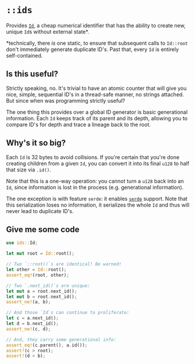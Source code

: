 # `::ids`

Provides [`Id`], a cheap numerical identifier that has the ability to create
new, unique `Id`s without external state*.

*technically, there _is_ one static, to ensure that subsequent calls to
`Id::root` don't immediately generate duplicate ID's. Past that, every `Id` is
entirely self-contained.

## Is this useful?

Strictly speaking, no. It's trivial to have an atomic counter that will give
you nice, simple, sequential ID's in a thread-safe manner, no strings attached.
But since when was programming strictly useful?

The one thing this provides over a global ID generator is basic generational
information. Each `Id` keeps track of its parent and its depth, allowing you to
compare ID's for depth and trace a lineage back to the root.

## Why's it so big?

Each `Id` is 32 bytes to avoid collisions. If you're certain that you're done
creating children from a given `Id`, you can convert it into its final `u128`
to half that size via `.id()`.

Note that this is a one-way operation: you cannot turn a `u128` back into an
`Id`, since information is lost in the process (e.g. generational information).

The one exception is with feature `serde`: it enables [`serde`] support. Note
that this serialization loses no information, it serializes the whole `Id` and
thus will never lead to duplicate ID's.

## Give me some code

```rust
use ids::Id;

let mut root = Id::root();

// Two `::root()`s are identical! Be warned!
let other = Id::root();
assert_eq!(root, other);

// Two `.next_id()`s are unique:
let mut a = root.next_id();
let mut b = root.next_id();
assert_ne!(a, b);

// And those `Id`s can continue to proliferate:
let c = a.next_id();
let d = b.next_id();
assert_ne!(c, d);

// And, they carry some generational info:
assert_eq!(c.parent(), a.id());
assert!(c > root);
assert!(d > b);
```

[`Id`]: https://docs.rs/ids/latest/ids/struct.Id.html
[`serde`]: https://crates.io/crates/serde
